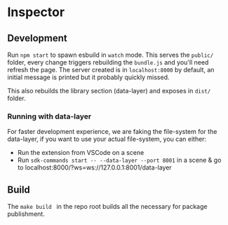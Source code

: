 
# Inspector

## Development
Run `npm start` to spawn esbuild in `watch` mode. This serves the `public/` folder, every change triggers rebuilding the `bundle.js` and you'll need refresh the page. The server created is in `localhost:8000` by default, an initial message is printed but it probably quickly missed.

This also rebuilds the library section (data-layer) and exposes in `dist/` folder.

### Running with data-layer
For faster development experience, we are faking the file-system for the data-layer, if you want to use your actual file-system, you can either:

* Run the extension from VSCode on a scene
* Run `sdk-commands start -- --data-layer --port 8001` in a scene & go to localhost:8000/?ws=ws://127.0.0.1:8001/data-layer

## Build
The `make build ` in the repo root builds all the necessary for package publishment.
